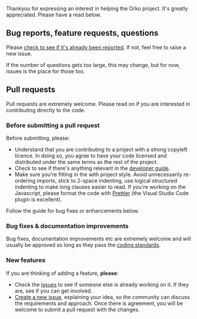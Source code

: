 Thankyou for expressing an interest in helping the Orko project.  It's greatly appreciated.  Please have a read below.

## Bug reports, feature requests, questions

Please [check to see if it's already been reported](https://github.com/alfasoftware/morf/issues). If not, feel free to raise a new issue.

If the number of questions gets too large, this may change, but for now, issues is the place for those too.

## Pull requests

Pull requests are extremely welcome.  Please read on if you are interested in contributing directly to the code.

### Before submitting a pull request

Before submitting, please:

 - Understand that you are contributing to a project with a strong copyleft licence. In doing so, you agree to have your code licensed and distributed under the same terms as the rest of the project.
 - Check to see if there's anything relevant in the [developer guide](Developer-guide).
 - Make sure you're fitting in the with project style.  Avoid unnecessarily re-ordering imports, stick to 2-space indenting, use logical structured indenting to make long clauses easier to read.  If you're working on the Javascript, please format the code with [Prettier](https://github.com/prettier/prettier) (the Visual Studio Code plugin is excellent).

Follow the guide for bug fixes or enhancements below.

### Bug fixes & documentation improvements

Bug fixes, documentation improvements etc are extremely welcome and will usually be approved as long as they pass the [coding standards](Coding-Standards).

### New features

If you are thinking of adding a feature, **please**:

- Check the [issues](../issues) to see if someone else is already working on it. If they are, see if you can get involved.
- [Create a new issue](../issues/new/choose), explaining your idea, so the community can discuss the requirements and approach. Once there is agreement, you will be welcome to submit a pull request with the changes.